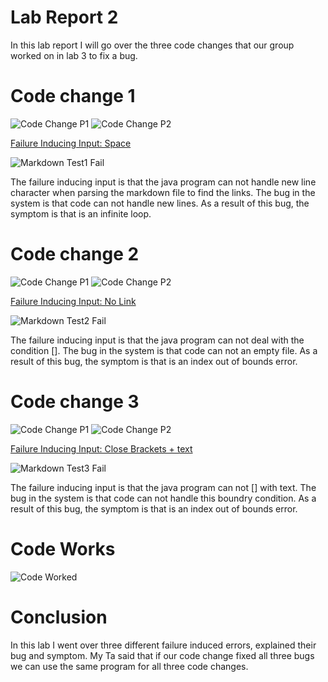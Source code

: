# Lab Report 2 

In this lab report I will go over the three code changes that our group worked on in lab 3 to fix a bug. 

# Code change 1

![Code Change P1](CodeChangeP1.png)
![Code Change P2](CodeNameP2.png)

[Failure Inducing Input: Space](https://github.com/smallinaUCSD/markdown-parser/blob/main/Test1.md) 

![Markdown Test1 Fail](MarkdownTest1.png)

The failure inducing input is that the java program can not handle new line character when parsing the markdown file to find the links. The bug in the system is that code can not handle new lines. As a result of this bug, the symptom is that is an infinite loop. 

# Code change 2

![Code Change P1](CodeChangeP1.png)
![Code Change P2](CodeNameP2.png)

[Failure Inducing Input: No Link](https://github.com/smallinaUCSD/markdown-parser/blob/main/Test2.md)

![Markdown Test2 Fail](MarkdownTest2.png)

The failure inducing input is that the java program can not deal with the condition []. The bug in the system is that code can not an empty file. As a result of this bug, the symptom is that is an index out of bounds error. 

# Code change 3

![Code Change P1](CodeChangeP1.png)
![Code Change P2](CodeNameP2.png)

[Failure Inducing Input: Close Brackets + text](https://github.com/smallinaUCSD/markdown-parser/blob/main/Test3.md)

![Markdown Test3 Fail](MarkDownTest3.png)

The failure inducing input is that the java program can not [] with text. The bug in the system is that code can not handle this boundry condition. As a result of this bug, the symptom is that is an index out of bounds error.

# Code Works 

![Code Worked](worked.png)

# Conclusion

In this lab I went over three different failure induced errors, explained their bug and symptom. My Ta said that if our code change fixed all three bugs we can use the same program for all three code changes.